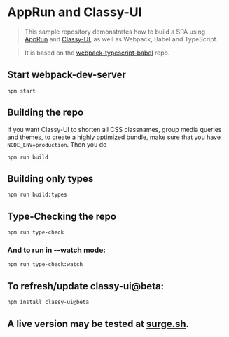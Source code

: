 # AppRun and Classy-UI

> This sample repository demonstrates how to build a SPA using [AppRun](https://apprun.js.org) and [Classy-UI](https://classy-ui.io), as well as Webpack, Babel and TypeScript.

> It is based on the [webpack-typescript-babel](https://github.com/a-tarasyuk/webpack-typescript-babel) repo.

## Start webpack-dev-server

```shell
npm start
```

## Building the repo

If you want Classy-UI to shorten all CSS classnames, group media queries and themes, to create a highly optimized bundle, make sure that you have `NODE_ENV=production`. Then you do

```shell
npm run build
```

## Building only types

```shell
npm run build:types
```

## Type-Checking the repo

```shell
npm run type-check
```

### And to run in --watch mode:

```shell
npm run type-check:watch
```

## To refresh/update classy-ui@beta:
```shell
npm install classy-ui@beta
```

## A live version may be tested at [surge.sh](http://apprun-classyui-spa.surge.sh/).
